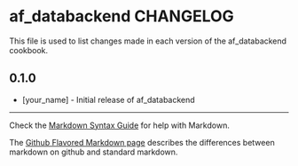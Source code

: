 af_databackend CHANGELOG
========================

This file is used to list changes made in each version of the af_databackend cookbook.

0.1.0
-----
- [your_name] - Initial release of af_databackend

- - -
Check the [Markdown Syntax Guide](http://daringfireball.net/projects/markdown/syntax) for help with Markdown.

The [Github Flavored Markdown page](http://github.github.com/github-flavored-markdown/) describes the differences between markdown on github and standard markdown.
